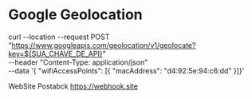 # Google Geolocation


curl --location --request POST "https://www.googleapis.com/geolocation/v1/geolocate?key=${SUA_CHAVE_DE_API}" \
    --header "Content-Type: application/json" \
    --data '{ "wifiAccessPoints": [{ "macAddress": "d4:92:5e:94:c6:dd"    }]}'


WebSite Postabck
https://webhook.site